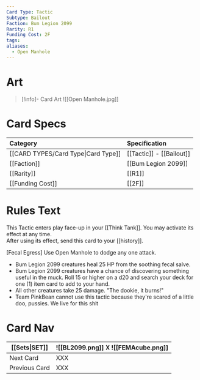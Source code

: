 ```yaml
---
Card Type: Tactic
Subtype: Bailout
Faction: Bum Legion 2099
Rarity: R1
Funding Cost: 2F
tags: 
aliases:
  - Open Manhole
---
```

# Art

> [!info]- Card Art
> ![[Open Manhole.jpg]]

# Card Specs

| Category | Specification| 
| :--- | :--- |
| [[CARD TYPES/Card Type\|Card Type]] | [[Tactic]] - [[Bailout]] |
| [[Faction]] | [[Bum Legion 2099]] |  
| [[Rarity]] | [[R1]] |  
| [[Funding Cost]] | [[2F]] |  

# Rules Text  

This Tactic enters play face-up in your [[Think Tank]]. 
You may activate its effect at any time.  
After using its effect, send this card to your [[history]].  

[Fecal Egress] Use Open Manhole to dodge any one attack.
- Bum Legion 2099 creatures heal 25 HP from the soothing fecal salve.
- Bum Legion 2099 creatures have a chance of discovering something useful in the muck. Roll 15 or higher on a d20 and search your deck for one (1) item card to add to your hand.
- All other creatures take 25 damage. "The dookie, it burns!"
- Team PinkBean cannot use this tactic because they're scared of a little doo, pussies. We live for this shit

# Card Nav

| [[Sets\|SET]] |  ![[BL2099.png]] 𐌢 ![[FEMAcube.png]] |
| ------------- | ------------------------------ |
| Next Card     | XXX |
| Previous Card | XXX |


